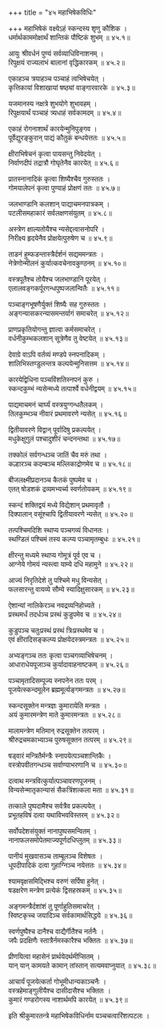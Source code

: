 +++
title = "४५ महाभिषेकविधिः"

+++
महाभिषेकं वक्ष्येऽहं स्कन्दस्य श‍ृणु कौशिक ।  
धर्मार्थकाममोक्षार्थं शान्तिकं पौष्टिकं शुभम् ॥ ४५.१॥  

आयुः श्रीवर्धनं पुण्यं सर्वव्याधिविनाशनम् ।  
रिपुक्षयं राज्यलाभं बालानां वृद्धिकारकम् ॥ ४५.२॥  

एकाहञ्च त्रयाहञ्च पञ्चाहं त्वभिषेचयेत् ।  
कृत्तिकायां विशाखायां षष्ठ्यां वाङ्गारवारके ॥ ४५.३॥  

यजमानस्य नक्षत्रे शुभयोगे शुभावहम् ।  
रिपुक्षयार्थं पञ्चाहं त्र्यधाहं सर्वकामदम् ॥ ४५.४॥  

एकाहं रोगनाशार्थं कारयेन्मुनिपुङ्गव ।  
पूर्वेद्युरङ्कुरान् पाद्यं कौतुकं बन्धयेत्ततः ॥ ४५.५॥  

क्षीराभिषेचनं कृत्वा पायसन्तु निवेदयेत् ।  
निर्वाणदीपं तद्रात्रौ गोघृतेनैव कारयेत् ॥ ४५.६॥  

प्रातस्नानादिकं कृत्वा शिष्यैश्चैव गुरुस्ततः ।  
गोमयालेपनं कृत्वा पुण्याहं प्रोक्षणं ततः ॥ ४५.७॥  

जलभाण्डानि कलशान् पाद्याचमनपात्रकम् ।  
पटलीसमहाकारं सर्वलक्षणसंयुतम् ॥ ४५.८॥  

अस्त्रेण क्षाल्यतोयैश्च न्यसेद्दत्वासनोपरि ।  
निरीक्ष्य हृदयेनैव प्रोक्षयेत्पुरुषेण च ॥ ४५.९॥  

ताडनं हुम्फडन्तास्त्रैर्दर्शनं सद्यममन्त्रतः ।  
नेत्रेणोन्मीलनं कुर्यात्कवचेनावकुण्ठनम् ॥ ४५.१०॥  

वस्त्रपूतैश्च तोयैश्च जलभाण्डानि पूरयेत् ।  
एलालवङ्गकर्पूरगन्धपुष्पजलान्वितैः ॥ ४५.११॥  

पञ्चाङ्गभूषणैर्युक्तं शिष्यैः सह गुरुस्ततः ।  
अङ्गन्यासकरन्यासमन्तर्यागं समाचरेत् ॥ ४५.१२॥  

प्राणप्रकृतियोगन्तु ज्ञात्वा कर्मसमाचरेत् ।  
वर्धनीकुम्भकलशान् सूत्रेणैव तु वेष्टयेत् ॥ ४५.१३॥  

देवाग्रे वाऽपि वर्तव्यं मण्डपे स्नपनादिकम् ।  
शालिभिस्तण्डुलन्तत्र कल्पयेन्मुनिसत्तम ॥ ४५.१४॥  

कारयेद्विधिना पञ्चविंशतिस्नपनं कुरु ।  
स्कन्दकुम्भं न्यसेन्मध्ये तत्पार्श्वे वर्धनीद्वयम् ॥ ४५.१५॥  

पाद्यमाचमनं चार्घ्यं वस्त्रयुग्गन्धतैलकम् ।  
तिलकुम्भञ्च नीवारं प्रथमावरणे न्यसेत् ॥ ४५.१६॥  

द्वितीयावरणे विद्वान् पूर्वादिषु प्रकल्पयेत् ।  
मधुकेक्षुगुलं पश्चादुशीरं चन्दनन्तथा ॥ ४५.१७॥  

तक्कोलं सर्वगन्धञ्च जातिं चैव मरुं तथा ।  
कल्हारञ्च कदम्बञ्च मल्लिकाद्रोणमेव च ॥ ४५.१८॥  

बीजलक्ष्मीप्रदानञ्च कैतकं पुष्पमेव च ।  
एतत् षोडशकं द्रव्यमभ्यर्च्य स्वर्णतोयकम् ॥ ४५.१९॥  

स्कन्दं शक्तिद्वयं मध्ये विद्येशान् प्रथमावृतौ ।  
दिक्पालान् वसूंश्चापि द्वितीयावरणे न्यसेत् ॥ ४५.२०॥  

तत्पश्चिमदिशि स्थाप्य पञ्चगव्यं विधानतः ।  
स्थण्डिलं पश्चिमं तस्य कल्प्य पञ्चामृतम्बुधः ॥ ४५.२१॥  

क्षीरन्तु मध्यमे स्थाप्य गोमूत्रं पूर्व एव च ।  
आग्नेये गोमयं न्यस्त्वा याम्ये दधि महामुने ॥ ४५.२२॥  

आज्यं निरृतिदेशे तु पश्चिमे मधु विन्यसेत् ।  
फलसारन्तु वायव्ये सौम्ये स्यादिक्षुसारकम् ॥ ४५.२३॥  

ऐशान्यां नालिकेरञ्च नवद्रव्यनिहोच्यते ।  
प्रस्थमर्धं तदर्धञ्च प्रस्थं कुडुपमेव च ॥ ४५.२४॥  

कुडुपञ्च चतुःप्रस्थं प्रस्थं त्रिःप्रस्थमेव च ।  
एवं क्षीरादिसङ्कल्प्य प्रोक्षयेदस्त्रमन्त्रतः ॥ ४५.२५॥  

अभ्यङ्गञ्च ततः कृत्वा पञ्चगव्याभिषेचनम् ।  
आधाराधेयपूजाञ्च कुर्यादावाहनाष्टकम् ॥ ४५.२६॥  

पञ्चामृतादिसम्पूज्य स्नपनेन ततः परम् ।  
पूजयेत्स्कन्दमूलेन ब्रह्ममूर्त्यङ्गमन्त्रतः ॥ ४५.२७॥  

स्कन्दसूक्तेन मन्त्रज्ञः कुमारायेति मन्त्रतः ।  
अयं कुमारमन्त्रेण माते कुमारमन्त्रतः ॥ ४५.२८॥  

मालामन्त्रेण मतिमान् रुद्रसूक्तेन तत्परम् ।  
श्रीरुद्रचमकाभ्याञ्च पुरुषसूक्तन तत्परम् ॥ ४५.२९॥  

षड्वारं मन्त्रितैर्मन्त्रैः स्नापयेत्पञ्चशान्तिकैः ।  
वस्त्रोपवीतगन्धञ्च सर्वाण्याभरणानि च ॥ ४५.३०॥  

दत्वाथ मन्त्रवित्कुर्यात्पञ्चावरणपूजनम् ।  
विन्यसेन्मातृकान्यासं सैकत्रिंशत्कला मता ॥ ४५.३१॥  

तत्काले पुष्पदामैश्च सर्वत्रैव प्रकल्पयेत् ।  
प्रभूतहविषं दत्वा यथाविभवविस्तरम् ॥ ४५.३२॥  

सर्वोपदेशसंयुक्तं नानापुष्पसमन्वितम् ।  
नानाफलसमोपेतमाज्यपूर्णदधिप्लुतम् ॥ ४५.३३॥  

पानीयं मुखवासञ्च ताम्बूलञ्च विशेषतः ।  
धूपदीपादिकं दत्वा गुहाग्निञ्च नयेत्ततः ॥ ४५.३४॥  

श्यामवृक्षसमिद्भिश्च वरुणं सर्पिषा हुनेत् ।  
षडक्षरेण मन्त्रेण प्रत्येकं द्विसहस्रकम् ॥ ४५.३५॥  

अङ्गमन्त्रैर्दशांशं तु पूर्णाहुतिसमाचरेत् ।  
स्विष्टकृच्च जयादिञ्च सर्वकामार्थसिद्धये ॥ ४५.३६॥  

स्वर्णपुष्पैश्च दानैश्च वाद्यैर्गीतैश्च नर्तनैः ।  
जपैः प्रदक्षिणैः स्तात्रैर्नमस्कारैश्च भक्तितः ॥ ४५.३७॥  

प्रीणयित्वा महासेनं प्रार्थयेदर्थमीप्सितम् ।  
यान् यान् कामयते कामान् तांस्तान् सत्यमवाप्नुयात् ॥ ४५.३८॥  

आचार्यं पूजयेत्कर्ता गोभूमीधान्यकाञ्चनैः ।  
वस्त्रहेमाङ्गुलीयैश्च दासीदासैश्च भक्तितः ।  
कुमारं गण्डरोगस्य नाशार्थमपि कारयेत् ॥ ४५.३९॥  

इति श्रीकुमारतन्त्रे महाभिषेकविधिर्नाम पञ्चचत्वारिंशत्पटलः ।  